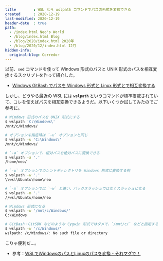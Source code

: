 ```yaml
---
title        : WSL なら wslpath コマンドでパスの形式を変換できる
created      : 2020-12-19
last-modified: 2020-12-19
header-date  : true
path:
  - /index.html Neo's World
  - /blog/index.html Blog
  - /blog/2020/index.html 2020年
  - /blog/2020/12/index.html 12月
hidden-info:
  original-blog: Corredor
---
```


以前、`sed` コマンドを使って Windows 形式のパスと UNIX 形式のパスを相互変換するスクリプトを作って紹介した。

- [Windows GitBash でパスを Windows 形式と Linux 形式とで相互変換する](/blog/2020/04/07-01.html)

しかし、どうやら最近の WSL には __`wslpath`__ というコマンドが標準搭載されていて、コレを使えばパスを相互変換できるようだ。以下いくつか試してみたのでご参考に。

```bash
# Windows 形式のパスを UNIX 形式にする
$ wslpath 'C:\Windows\'
/mnt/c/Windows/

# オプション未指定時は `-u` オプションと同じ
$ wslpath -u 'C:\Windows\'
/mnt/c/Windows/

# `-a` オプションで、相対パスを絶対パスに変換できる
$ wslpath -a '.'
/home/neo/

# `-w` オプションでカレントディレクトリを Windows 形式に変換する例
$ wslpath -w '.'
\\wsl\Ubuntu\home\neo

# `-m` オプションでは `-w` と違い、バックスラッシュではなくスラッシュになる
$ wslpath -m '.'
//wsl/Ubuntu/home/neo

# Windows 形式になる
$ wslpath -w '/mnt/c/Windows/'
C:\Windows

# GitBash・GitSDK などのような Cygwin 形式ではダメで、`/mnt/c/` などと指定する必要がある
$ wslpath -w '/c/Windows/'
wslpath: /c/Windows/: No such file or directory
```

こりゃ便利だ…。

- 参考：[WSLでWindowsのパスとLinuxのパスを変換 - それマグで！](https://takuya-1st.hatenablog.jp/entry/2020/10/29/202715)
